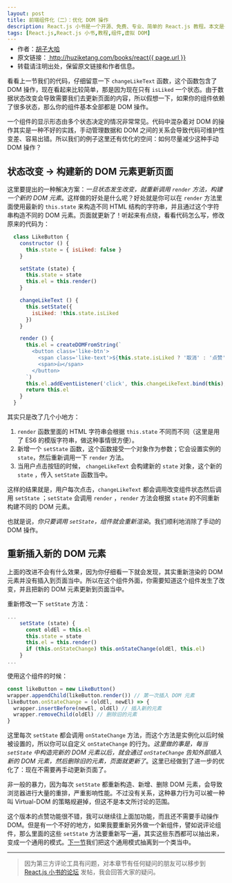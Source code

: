 ```yaml
---
layout: post
title: 前端组件化（二）：优化 DOM 操作
description: React.js 小书是一个开源、免费、专业、简单的 React.js 教程。本文是一个关于如何使用 React.js 实现前端组件化的教程的第二部分，介绍了如何优化虚拟 DOM。
tags: [React.js,React.js 小书,教程,组件,虚拟 DOM]
---
```


<ul style='font-size: 14px; margin-top: -10px;'>
  <li>
    作者：<a href="https://www.zhihu.com/people/hu-zi-da-ha" target="_blank">胡子大哈</a>
  </li>
  <li>
    原文链接：<a href="http://huziketang.com/books/react{{ page.url }}"> http://huziketang.com/books/react{{ page.url }} </a>
  </li>
  <li>转载请注明出处，保留原文链接和作者信息。</li>
</ul>

看看上一节我们的代码，仔细留意一下 `changeLikeText` 函数，这个函数包含了 DOM 操作，现在看起来比较简单，那是因为现在只有 `isLiked` 一个状态。由于数据状态改变会导致需要我们去更新页面的内容，所以假想一下，如果你的组件依赖了很多状态，那么你的组件基本全部都是 DOM 操作。

一个组件的显示形态由多个状态决定的情况非常常见。代码中混杂着对 DOM 的操作其实是一种不好的实践，手动管理数据和 DOM 之间的关系会导致代码可维护性变差、容易出错。所以我们的例子这里还有优化的空间：如何尽量减少这种手动 DOM 操作？

## 状态改变 -> 构建新的 DOM 元素更新页面
这里要提出的一种解决方案：*一旦状态发生改变，就重新调用  `render`  方法，构建一个新的 DOM 元素*。这样做的好处是什么呢？好处就是你可以在 `render` 方法里面使用最新的 `this.state` 来构造不同 HTML 结构的字符串，并且通过这个字符串构造不同的 DOM 元素。页面就更新了！听起来有点绕，看看代码怎么写，修改原来的代码为：

```javascript
  class LikeButton {
    constructor () {
      this.state = { isLiked: false }
    }

    setState (state) {
      this.state = state
      this.el = this.render()
    }

    changeLikeText () {
      this.setState({
        isLiked: !this.state.isLiked
      })
    }

    render () {
      this.el = createDOMFromString(`
        <button class='like-btn'>
          <span class='like-text'>${this.state.isLiked ? '取消' : '点赞'}</span>
          <span>👍</span>
        </button>
      `)
      this.el.addEventListener('click', this.changeLikeText.bind(this), false)
      return this.el
    }
  }
```

其实只是改了几个小地方：

1. `render` 函数里面的 HTML 字符串会根据 `this.state` 不同而不同（这里是用了 ES6 的模版字符串，做这种事情很方便）。
2. 新增一个 `setState` 函数，这个函数接受一个对象作为参数；它会设置实例的 `state`，然后重新调用一下 `render` 方法。
3. 当用户点击按钮的时候， `changeLikeText`  会构建新的 `state` 对象，这个新的 `state` ，传入 `setState` 函数当中。

这样的结果就是，用户每次点击，`changeLikeText` 都会调用改变组件状态然后调用 `setState` ；`setState` 会调用 `render` ，`render` 方法会根据  `state` 的不同重新构建不同的 DOM 元素。

也就是说，*你只要调用 `setState`，组件就会重新渲染*。我们顺利地消除了手动的 DOM 操作。

## 重新插入新的 DOM 元素
上面的改进不会有什么效果，因为你仔细看一下就会发现，其实重新渲染的 DOM 元素并没有插入到页面当中。所以在这个组件外面，你需要知道这个组件发生了改变，并且把新的 DOM 元素更新到页面当中。

重新修改一下 `setState` 方法：

```javascript
...
    setState (state) {
      const oldEl = this.el
      this.state = state
      this.el = this.render()
      if (this.onStateChange) this.onStateChange(oldEl, this.el)
    }
...
```

使用这个组件的时候：

```javascript
const likeButton = new LikeButton()
wrapper.appendChild(likeButton.render()) // 第一次插入 DOM 元素
likeButton.onStateChange = (oldEl, newEl) => {
  wrapper.insertBefore(newEl, oldEl) // 插入新的元素
  wrapper.removeChild(oldEl) // 删除旧的元素
}
```

这里每次 `setState` 都会调用 `onStateChange` 方法，而这个方法是实例化以后时候被设置的，所以你可以自定义 `onStateChange` 的行为。*这里做的事是，每当 `setState` 中构造完新的 DOM 元素以后，就会通过 `onStateChange` 告知外部插入新的 DOM 元素，然后删除旧的元素，页面就更新了*。这里已经做到了进一步的优化了：现在不需要再手动更新页面了。

非一般的暴力，因为每次 `setState` 都重新构造、新增、删除 DOM 元素，会导致浏览器进行大量的重排，严重影响性能。不过没有关系，这种暴力行为可以被一种叫 Virtual-DOM 的策略规避掉，但这不是本文所讨论的范围。

这个版本的点赞功能很不错，我可以继续往上面加功能，而且还不需要手动操作DOM。但是有一个不好的地方，如果我要重新另外做一个新组件，譬如说评论组件，那么里面的这些 `setState` 方法要重新写一遍，其实这些东西都可以抽出来，变成一个通用的模式。[下一节](http://huziketang.mangojuice.top/books/react/lesson4)我们把这个通用模式抽离到一个类当中。

* * *

> 因为第三方评论工具有问题，对本章节有任何疑问的朋友可以移步到 <a target="_blank" href="http://scriptoj.com/category/4/react-js-小书交流区">React.js 小书的论坛</a> 发帖，我会回答大家的疑问。
